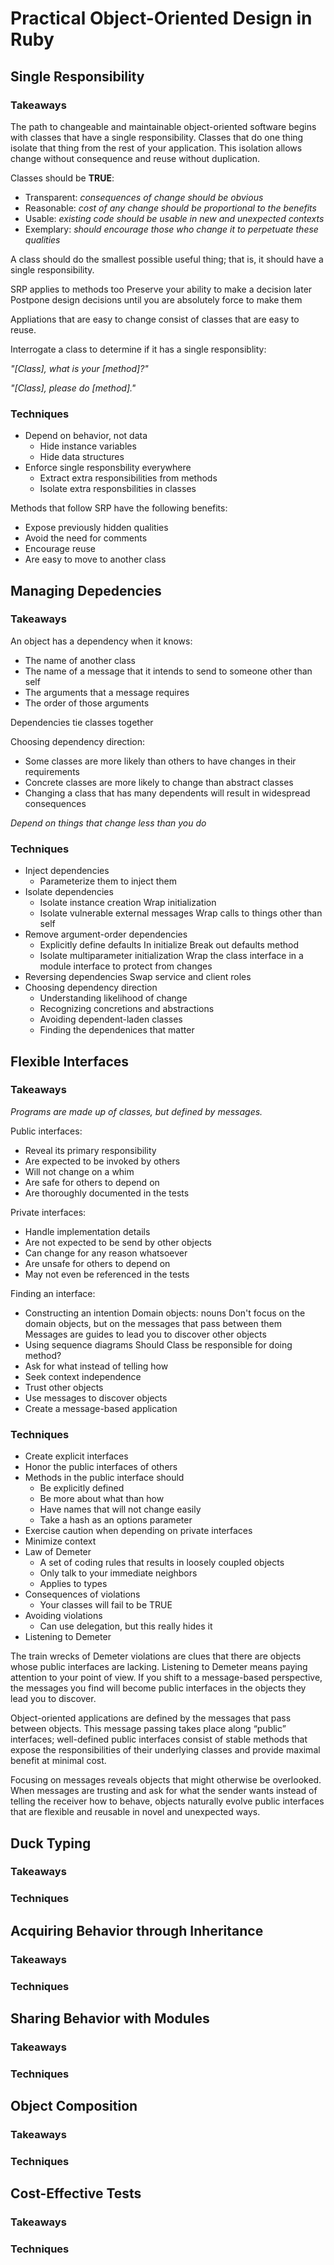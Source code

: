 # Practical Object-Oriented Design in Ruby

## Single Responsibility

### Takeaways

The path to changeable and maintainable object-oriented software
begins with classes that have a single responsibility. Classes that
do one thing isolate that thing from the rest of your application.
This isolation allows change without consequence and reuse without
duplication.

Classes should be __TRUE__:

- Transparent: _consequences of change should be obvious_
- Reasonable: _cost of any change should be proportional to the benefits_
- Usable: _existing code should be usable in new and unexpected contexts_
- Exemplary: _should encourage those who change it to perpetuate these qualities_

A class should do the smallest possible useful thing; that is, it should have
a single responsibility.

SRP applies to methods too
Preserve your ability to make a decision later
Postpone design decisions until you are absolutely force to make them

Appliations that are easy to change consist of classes that are easy to reuse.

Interrogate a class to determine if it has a single responsiblity:

_"[Class], what is your [method]?"_

_"[Class], please do [method]."_

### Techniques

- Depend on behavior, not data
  - Hide instance variables
  - Hide data structures
- Enforce single responsbility everywhere
  - Extract extra responsibilities from methods
  - Isolate extra responsbilities in classes

Methods that follow SRP have the following benefits:

- Expose previously hidden qualities
- Avoid the need for comments
- Encourage reuse
- Are easy to move to another class

## Managing Depedencies

### Takeaways

An object has a dependency when it knows:

- The name of another class
- The name of a message that it intends to send to someone other than self
- The arguments that a message requires
- The order of those arguments

Dependencies tie classes together

Choosing dependency direction:

- Some classes are more likely than others to have changes in their requirements
- Concrete classes are more likely to change than abstract classes
- Changing a class that has many dependents will result in widespread consequences

_Depend on things that change less than you do_

### Techniques

- Inject dependencies
  - Parameterize them to inject them
- Isolate dependencies
  - Isolate instance creation
    Wrap initialization
  - Isolate vulnerable external messages
    Wrap calls to things other than self
- Remove argument-order dependencies
  - Explicitly define defaults
    In initialize
    Break out defaults method
  - Isolate multiparameter initialization
    Wrap the class interface in a module interface to protect from changes
- Reversing dependencies
  Swap service and client roles
- Choosing dependency direction
  - Understanding likelihood of change
  - Recognizing concretions and abstractions
  - Avoiding dependent-laden classes
  - Finding the dependenices that matter

## Flexible Interfaces

### Takeaways

_Programs are made up of classes, but defined by messages._

Public interfaces:

- Reveal its primary responsibility
- Are expected to be invoked by others
- Will not change on a whim
- Are safe for others to depend on
- Are thoroughly documented in the tests

Private interfaces:

- Handle implementation details
- Are not expected to be send by other objects
- Can change for any reason whatsoever
- Are unsafe for others to depend on
- May not even be referenced in the tests

Finding an interface:

- Constructing an intention
  Domain objects: nouns
  Don't focus on the domain objects, but on the messages that pass between them
  Messages are guides to lead you to discover other objects
- Using sequence diagrams
  Should Class be responsible for doing method?
- Ask for what instead of telling how
- Seek context independence
- Trust other objects
- Use messages to discover objects
- Create a message-based application

### Techniques

- Create explicit interfaces
- Honor the public interfaces of others
- Methods in the public interface should
  - Be explicitly defined
  - Be more about what than how
  - Have names that will not change easily
  - Take a hash as an options parameter
- Exercise caution when depending on private interfaces
- Minimize context
- Law of Demeter
  - A set of coding rules that results in loosely coupled objects
  - Only talk to your immediate neighbors
  - Applies to types
- Consequences of violations
  - Your classes will fail to be TRUE
- Avoiding violations
  - Can use delegation, but this really hides it
- Listening to Demeter
  
The train wrecks of Demeter violations are clues that there are objects whose
public interfaces are lacking. Listening to Demeter means paying attention to your
point of view. If you shift to a message-based perspective, the messages you find will
become public interfaces in the objects they lead you to discover.

Object-oriented applications are defined by the messages that pass between objects.
This message passing takes place along “public” interfaces; well-defined public
interfaces consist of stable methods that expose the responsibilities of their underlying
classes and provide maximal benefit at minimal cost.

Focusing on messages reveals objects that might otherwise be overlooked. When
messages are trusting and ask for what the sender wants instead of telling the receiver
how to behave, objects naturally evolve public interfaces that are flexible and reusable
in novel and unexpected ways.

## Duck Typing

### Takeaways

### Techniques

## Acquiring Behavior through Inheritance

### Takeaways

### Techniques

## Sharing Behavior with Modules

### Takeaways

### Techniques

## Object Composition

### Takeaways

### Techniques

## Cost-Effective Tests

### Takeaways

### Techniques


